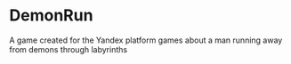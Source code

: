 # DemonRun
A game created for the Yandex platform games about a man running away from demons through labyrinths
